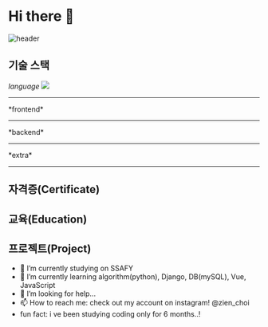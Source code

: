 # Hi there 👋

![header](https://capsule-render.vercel.app/api?type=wave&color=auto&height=400&section=header&text=Choi%20JiEun&fontSize=100)

## 기술 스택
*language*
<img src="https://camo.githubusercontent.com/5d8f10d34ebf49b459c6747dff496c18f5100d8fa8229ddbb88ddc0efd494279/68747470733a2f2f696d672e736869656c64732e696f2f62616467652f707974686f6e2d3337373641423f7374796c653d666f722d7468652d6261646765266c6f676f3d707974686f6e266c6f676f436f6c6f723d7768697465" data-canonical-src="https://img.shields.io/badge/python-3776AB?style=for-the-badge&amp;logo=python&amp;logoColor=white" style="max-width: 100%;">
<hr>
*frontend*

<hr>
*backend*

<hr>
*extra*

<hr>

## 자격증(Certificate)


## 교육(Education)


## 프로젝트(Project)


- 🔭 I’m currently studying on SSAFY
- 🌱 I’m currently learning algorithm(python), Django, DB(mySQL), Vue, JavaScript  
- 🤔 I’m looking for help... 
- 📫 How to reach me: check out my account on instagram! @zien_choi
- fun fact: i ve been studying coding only for 6 months..!
